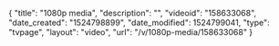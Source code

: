 {
    "title": "1080p media",
    "description": "",
    "videoid": "158633068",
    "date_created": "1524798899",
    "date_modified": 1524799041,
    "type": "tvpage",
    "layout": "video",
    "url": "\/v\/1080p-media\/158633068"
}